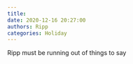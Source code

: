 ```yaml
---
title: 
date: 2020-12-16 20:27:00
authors: Ripp
categories: Holiday
---
```


 Ripp must be running out of things to say